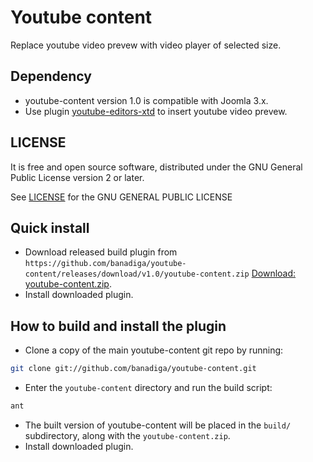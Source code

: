 # Youtube content

Replace youtube video prevew with video player of selected size.



## Dependency
* youtube-content version 1.0 is compatible with Joomla 3.x.
* Use plugin [youtube-editors-xtd](https://github.com/banadiga/youtube-editors-xtd) to insert youtube video prevew.


## LICENSE

It is free and open source software, distributed under the GNU General Public License version 2 or later.

See [LICENSE](https://raw.githubusercontent.com/banadiga/youtube-content/master/LICENSE) for the GNU GENERAL PUBLIC LICENSE


## Quick install

* Download released build plugin from ```https://github.com/banadiga/youtube-content/releases/download/v1.0/youtube-content.zip``` [Download: youtube-content.zip](https://github.com/banadiga/youtube-content/releases/download/v1.0/youtube-content.zip).
* Install downloaded plugin.


## How to build and install the plugin

* Clone a copy of the main youtube-content git repo by running:
```bash
git clone git://github.com/banadiga/youtube-content.git
```
* Enter the `youtube-content` directory and run the build script:
```bash
ant
```
* The built version of youtube-content will be placed in the `build/` subdirectory, along with the `youtube-content.zip`.
* Install downloaded plugin.
